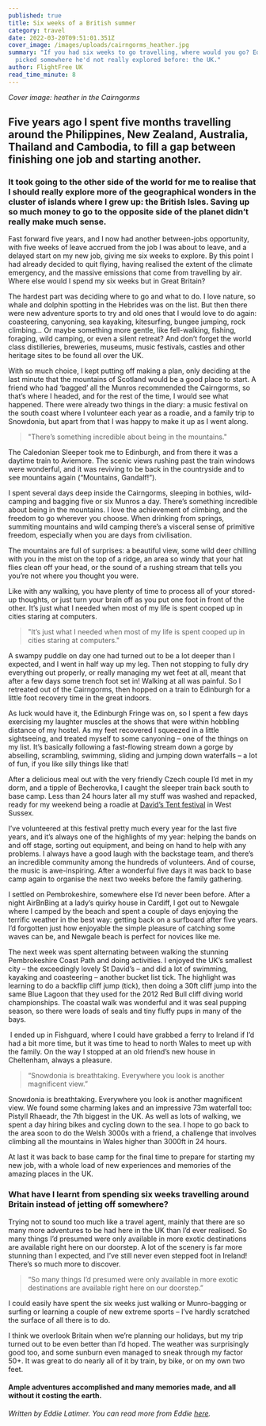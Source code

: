 ```yaml
---
published: true
title: Six weeks of a British summer
category: travel
date: 2022-03-20T09:51:01.351Z
cover_image: /images/uploads/cairngorms_heather.jpg
summary: "If you had six weeks to go travelling, where would you go? Eddie
  picked somewhere he'd not really explored before: the UK."
author: FlightFree UK
read_time_minute: 8
---
```

*Cover image: heather in the Cairngorms*

## Five years ago I spent five months travelling around the Philippines, New Zealand, Australia, Thailand and Cambodia, to fill a gap between finishing one job and starting another.

### It took going to the other side of the world for me to realise that I should really explore more of the geographical wonders in the cluster of islands where I grew up: the British Isles. Saving up so much money to go to the opposite side of the planet didn’t really make much sense.

Fast forward five years, and I now had another between-jobs opportunity, with five weeks of leave accrued from the job I was about to leave, and a delayed start on my new job, giving me six weeks to explore. By this point I had already decided to quit flying, having realised the extent of the climate emergency, and the massive emissions that come from travelling by air. Where else would I spend my six weeks but in Great Britain?

The hardest part was deciding where to go and what to do. I love nature, so whale and dolphin spotting in the Hebrides was on the list. But then there were new adventure sports to try and old ones that I would love to do again: coasteering, canyoning, sea kayaking, kitesurfing, bungee jumping, rock climbing… Or maybe something more gentle, like fell-walking, fishing, foraging, wild camping, or even a silent retreat? And don’t forget the world class distilleries, breweries, museums, music festivals, castles and other heritage sites to be found all over the UK.

With so much choice, I kept putting off making a plan, only deciding at the last minute that the mountains of Scotland would be a good place to start. A friend who had ‘bagged’ all the Munros recommended the Cairngorms, so that’s where I headed, and for the rest of the time, I would see what happened. There were already two things in the diary: a music festival on the south coast where I volunteer each year as a roadie, and a family trip to Snowdonia, but apart from that I was happy to make it up as I went along.

> "There’s something incredible about being in the mountains." 

The Caledonian Sleeper took me to Edinburgh, and from there it was a daytime train to Aviemore. The scenic views rushing past the train windows were wonderful, and it was reviving to be back in the countryside and to see mountains again (“Mountains, Gandalf!”).

I spent several days deep inside the Cairngorms, sleeping in bothies, wild-camping and bagging five or six Munros a day. There’s something incredible about being in the mountains. I love the achievement of climbing, and the freedom to go wherever you choose. When drinking from springs, summiting mountains and wild camping there’s a visceral sense of primitive freedom, especially when you are days from civilisation. 

The mountains are full of surprises: a beautiful view, some wild deer chilling with you in the mist on the top of a ridge, an area so windy that your hat flies clean off your head, or the sound of a rushing stream that tells you you’re not where you thought you were. 

Like with any walking, you have plenty of time to process all of your stored-up thoughts, or just turn your brain off as you put one foot in front of the other. It’s just what I needed when most of my life is spent cooped up in cities staring at computers. 

> "It’s just what I needed when most of my life is spent cooped up in cities staring at computers." 

A swampy puddle on day one had turned out to be a lot deeper than I expected, and I went in half way up my leg. Then not stopping to fully dry everything out properly, or really managing my wet feet at all, meant that after a few days some trench foot set in! Walking at all was painful. So I retreated out of the Cairngorms, then hopped on a train to Edinburgh for a little foot recovery time in the great indoors.

As luck would have it, the Edinburgh Fringe was on, so I spent a few days exercising my laughter muscles at the shows that were within hobbling distance of my hostel. As my feet recovered I squeezed in a little sightseeing, and treated myself to some canyoning – one of the things on my list. It’s basically following a fast-flowing stream down a gorge by abseiling, scrambling, swimming, sliding and jumping down waterfalls – a lot of fun, if you like silly things like that! 

After a delicious meal out with the very friendly Czech couple I’d met in my dorm, and a tipple of Becherovka, I caught the sleeper train back south to base camp. Less than 24 hours later all my stuff was washed and repacked, ready for my weekend being a roadie at [David’s Tent festival](https://www.davidstent.net/uk-summer-festival) in West Sussex. 

I’ve volunteered at this festival pretty much every year for the last five years, and it’s always one of the highlights of my year: helping the bands on and off stage, sorting out equipment, and being on hand to help with any problems. I always have a good laugh with the backstage team, and there’s an incredible community among the hundreds of volunteers.  And of course, the music is awe-inspiring. After a wonderful five days it was back to base camp again to organise the next two weeks before the family gathering. 

I settled on Pembrokeshire, somewhere else I’d never been before. After a night AirBnBing at a lady’s quirky house in Cardiff, I got out to Newgale where I camped by the beach and spent a couple of days enjoying the terrific weather in the best way: getting back on a surfboard after five years. I’d forgotten just how enjoyable the simple pleasure of catching some waves can be, and Newgale beach is perfect for novices like me. 

The next week was spent alternating between walking the stunning Pembrokeshire Coast Path and doing activities. I enjoyed the UK’s smallest city – the exceedingly lovely St David’s – and did a lot of swimming, kayaking and coasteering – another bucket list tick. The highlight was learning to do a backflip cliff jump (tick), then doing a 30ft cliff jump into the same Blue Lagoon that they used for the 2012 Red Bull cliff diving world championships. The coastal walk was wonderful and it was seal pupping season, so there were loads of seals and tiny fluffy pups in many of the bays.

 I ended up in Fishguard, where I could have grabbed a ferry to Ireland if I’d had a bit more time, but it was time to head to north Wales to meet up with the family. On the way I stopped at an old friend’s new house in Cheltenham, always a pleasure. 

> “Snowdonia is breathtaking. Everywhere you look is another magnificent view.”

Snowdonia is breathtaking. Everywhere you look is another magnificent view. We found some charming lakes and an impressive 73m waterfall too: Pistyll Rhaeadr, the 7th biggest in the UK. As well as lots of walking, we spent a day hiring bikes and cycling down to the sea. I hope to go back to the area soon to do the Welsh 3000s with a friend, a challenge that involves climbing all the mountains in Wales higher than 3000ft in 24 hours.

At last it was back to base camp for the final time to prepare for starting my new job, with a whole load of new experiences and memories of the amazing places in the UK. 

### What have I learnt from spending six weeks travelling around Britain instead of jetting off somewhere?

Trying not to sound too much like a travel agent, mainly that there are so many more adventures to be had here in the UK than I’d ever realised. So many things I’d presumed were only available in more exotic destinations are available right here on our doorstep. A lot of the scenery is far more stunning than I expected, and I’ve still never even stepped foot in Ireland! There’s so much more to discover. 

> “So many things I’d presumed were only available in more exotic destinations are available right here on our doorstep.”

I could easily have spent the six weeks just walking or Munro-bagging or surfing or learning a couple of new extreme sports – I’ve hardly scratched the surface of all there is to do. 

I think we overlook Britain when we’re planning our holidays, but my trip turned out to be even better than I’d hoped. The weather was surprisingly good too, and some sunburn even managed to sneak through my factor 50+. It was great to do nearly all of it by train, by bike, or on my own two feet. 

#### Ample adventures accomplished and many memories made, and all without it costing the earth.

*Written by Eddie Latimer. You can read more from Eddie [here](/post/sorry-boss-ive-given-up-flying).*